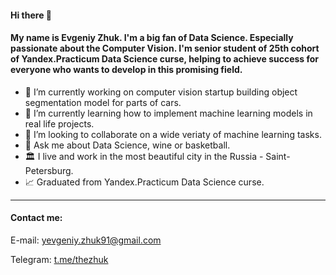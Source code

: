 #### Hi there 👋 
#### My name is Evgeniy Zhuk. I'm a big fan of Data Science. Especially passionate about the Computer Vision. I'm senior student of 25th cohort of Yandex.Practicum Data Science curse, helping to achieve success for everyone who wants to develop in this promising field.

- 🔭  I’m currently working on computer vision startup building object segmentation model for parts of cars.
- 🌱  I’m currently learning how to implement machine learning models in real life projects.
- 👯  I’m looking to collaborate on a wide veriaty of machine learning tasks. 
- 💬  Ask me about Data Science, wine or basketball.
- 🏛  I live and work in the most beautiful city in the Russia - Saint-Petersburg.
- 📈  Graduated from Yandex.Practicum Data Science curse.

***

#### Contact me:
E-mail: yevgeniy.zhuk91@gmail.com

Telegram: [t.me/thezhuk](http://t.me/thezhuk)
